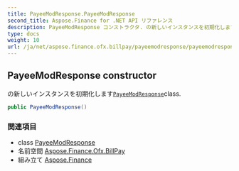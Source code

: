 ```yaml
---
title: PayeeModResponse.PayeeModResponse
second_title: Aspose.Finance for .NET API リファレンス
description: PayeeModResponse コンストラクタ. の新しいインスタンスを初期化しますPayeeModResponseclass.
type: docs
weight: 10
url: /ja/net/aspose.finance.ofx.billpay/payeemodresponse/payeemodresponse/
---
```

## PayeeModResponse constructor

の新しいインスタンスを初期化します[`PayeeModResponse`](../)class.

```csharp
public PayeeModResponse()
```

### 関連項目

* class [PayeeModResponse](../)
* 名前空間 [Aspose.Finance.Ofx.BillPay](../../payeemodresponse/)
* 組み立て [Aspose.Finance](../../../)


